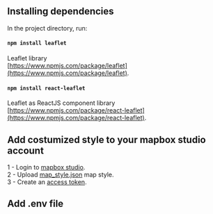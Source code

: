 ## Installing dependencies

In the project directory, run:

#### `npm install leaflet`

Leaflet library\
[https://www.npmjs.com/package/leaflet](https://www.npmjs.com/package/leaflet).

#### `npm install react-leaflet`

Leaflet as ReactJS component library\
[https://www.npmjs.com/package/react-leaflet](https://www.npmjs.com/package/react-leaflet).


## Add costumized style to your mapbox studio account
1 - Login to [mapbox studio](https://studio.mapbox.com).\
2 - Upload [map_style.json](map_style.json) map style.\
3 - Create an [access token](https://account.mapbox.com/).


## Add .env file


